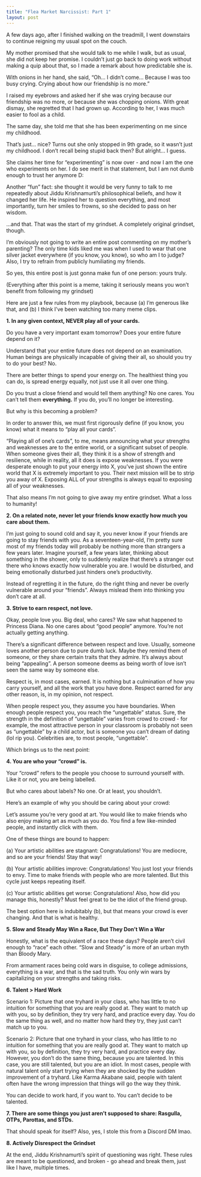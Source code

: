 ```yaml
---
title: "Flea Market Narcissist: Part 1"
layout: post
---
```


A few days ago, after I finished walking on the treadmill, I went downstairs to continue reigning my usual spot on the couch.

My mother promised that she would talk to me while I walk, but as usual, she did not keep her promise. I couldn’t just go back to doing work without making a quip about that, so I made a remark about how predictable she is.

With onions in her hand, she said, “Oh… I didn’t come… Because I was too busy crying. Crying about how our friendship is no more.”

I raised my eyebrows and asked her if she was crying because our friendship was no more, or because she was chopping onions. With great dismay, she regretted that I had grown up. According to her, I was much easier to fool as a child.

The same day, she told me that she has been experimenting on me since my childhood.



That’s just… nice? Turns out she only stopped in 9th grade, so it wasn’t just my childhood. I don’t recall being stupid back then? But alright… I guess.

She claims her time for “experimenting” is now over - and now I am the one who experiments on her. I do see merit in that statement, but I am not dumb enough to trust her anymore D:

Another “fun” fact: she thought it would be very funny to talk to me repeatedly about Jiddu Krishnamurti’s philosophical beliefs, and how it changed her life. He inspired her to question everything, and most importantly, turn her smiles to frowns, so she decided to pass on her wisdom.

…and that. That was the start of my grindset. A completely original grindset, though.

I’m obviously not going to write an entire post commenting on my mother’s parenting? The only time kids liked me was when I used to wear that one silver jacket everywhere (if you know, you know), so who am I to judge? Also, I try to refrain from publicly humiliating my friends.

So yes, this entire post is just gonna make fun of one person: yours truly. 

(Everything after this point is a meme, taking it seriously means you won’t benefit from following my grindset)

Here are just a few rules from my playbook, because (a) I’m generous like that, and (b) I think I’ve been watching too many meme clips.

**1. In any given context, NEVER play all of your cards.**

Do you have a very important exam tomorrow? Does your entire future depend on it?

Understand that your entire future does not depend on an examination. Human beings are physically incapable of giving their all, so should you try to do your best? No.

There are better things to spend your energy on. The healthiest thing you can do, is spread energy equally, not just use it all over one thing. 

Do you trust a close friend and would tell them anything? No one cares. You can’t tell them **everything.** If you do, you’ll no longer be interesting.

But why is this becoming a problem? 

In order to answer this, we must first rigorously define (if you know, you know) what it means to “play all your cards”.

“Playing all of one’s cards”, to me, means announcing what your strengths and weaknesses are to the entire world, or a significant subset of people. When someone gives their all, they think it is a show of strength and resilience, while in reality, all it does is expose weaknesses. If you were desperate enough to put your energy into X, you’ve just shown the entire world that X is extremely important to you. Their next mission will be to strip you away of X. Exposing ALL of your strengths is always equal to exposing all of your weaknesses.

That also means I’m not going to give away my entire grindset. What a loss to humanity!

**2. On a related note, never let your friends know exactly how much you care about them.**

I’m just going to sound cold and say it, you never know if your friends are going to stay friends with you. As a seventeen-year-old, I’m pretty sure most of my friends today will probably be nothing more than strangers a few years later. Imagine yourself, a few years later, thinking about something in the shower, only to suddenly realize that there’s a stranger out there who knows exactly how vulnerable you are. I would be disturbed, and being emotionally disturbed just hinders one’s productivity. 

Instead of regretting it in the future, do the right thing and never be overly vulnerable around your “friends”. Always mislead them into thinking you don’t care at all.

**3. Strive to earn respect, not love.**

Okay, people love you. Big deal, who cares? We saw what happened to Princess Diana. No one cares about “good people” anymore. You’re not actually getting anything.

There’s a significant difference between respect and love. Usually, someone loves another person due to pure dumb luck. Maybe they remind them of someone, or they share certain traits that they admire. It’s always about being “appealing”. A person someone deems as being worth of love isn’t seen the same way by someone else. 

Respect is, in most cases, earned. It is nothing but a culmination of how you carry yourself, and all the work that you have done. Respect earned for any other reason, is, in my opinion, not respect. 

When people respect you, they assume you have boundaries. When enough people respect you, you reach the “ungettable” status. Sure, the strength in the definition of “ungettable” varies from crowd to crowd - for example, the most attractive person in your classroom is probably not seen as “ungettable” by a child actor, but is someone you can’t dream of dating (lol rip you). Celebrities are, to most people, “ungettable”. 

Which brings us to the next point:

**4. You are who your “crowd” is.**

Your “crowd” refers to the people you choose to surround yourself with. Like it or not, you are being labelled. 

But who cares about labels? No one. Or at least, you shouldn’t.

Here’s an example of why you should be caring about your crowd:

Let’s assume you’re very good at art. You would like to make friends who also enjoy making art as much as you do. You find a few like-minded people, and instantly click with them. 

One of these things are bound to happen:

(a) Your artistic abilities are stagnant: Congratulations! You are mediocre, and so are your friends! Stay that way!

(b) Your artistic abilities improve: Congratulations! You just lost your friends to envy. Time to make friends with people who are more talented. But this cycle just keeps repeating itself.

(c) Your artistic abilities get worse: Congratulations! Also, how did you manage this, honestly? Must feel great to be the idiot of the friend group.

The best option here is indubitably (b), but that means your crowd is ever changing. And that is what is healthy.

**5. Slow and Steady May Win a Race, But They Don’t Win a War**

Honestly, what is the equivalent of a race these days? People aren’t civil enough to “race” each other. “Slow and Steady” is more of an urban myth than Bloody Mary.

From armament races being cold wars in disguise, to college admissions, everything is a war, and that is the sad truth. You only win wars by capitalizing on your strengths and taking risks.

**6. Talent > Hard Work**

Scenario 1: Picture that one tryhard in your class, who has little to no intuition for something that you are really good at. They want to match up with you, so by definition, they try very hard, and practice every day. You do the same thing as well, and no matter how hard they try, they just can’t match up to you.

Scenario 2: Picture that one tryhard in your class, who has little to no intuition for something that you are really good at. They want to match up with you, so by definition, they try very hard, and practice every day. However, you don’t do the same thing, because you are talented. In this case, you are still talented, but you are an idiot. In most cases, people with natural talent only start trying when they are shocked by the sudden improvement of a tryhard. Like Karma Akabane said, people with talent often have the wrong impression that things will go the way they think.

You can decide to work hard, if you want to. You can’t decide to be talented.

**7. There are some things you just aren’t supposed to share: Rasgulla, OTPs, Parottas, and STDs.**

That should speak for itself? Also, yes, I stole this from a Discord DM lmao.

**8. Actively Disrespect the Grindset**

At the end, Jiddu Krishnamurti’s spirit of questioning was right. These rules are meant to be questioned, and broken - go ahead and break them, just like I have, multiple times.
